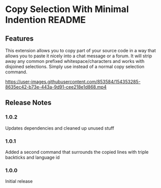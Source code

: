 # Copy Selection With Minimal Indention README

## Features

This extension allows you to copy part of your source code in a way that allows you to paste it nicely into a chat message or a forum. It will strip away any common prefixed whitespace/characters and works with disjoined selections. Simply use instead of a normal copy selection command.

https://user-images.githubusercontent.com/853584/154353285-8635ec42-b73e-443a-9d91-cee218e1d868.mp4
  
## Release Notes

### 1.0.2

Updates dependencies and cleaned up unused stuff

### 1.0.1

Added a second command that surrounds the copied lines with triple backticks and language id

### 1.0.0

Initial release
